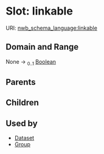 
# Slot: linkable




URI: [nwb_schema_language:linkable](https://w3id.org/p2p_ld/nwb-schema-language/linkable)


## Domain and Range

None &#8594;  <sub>0..1</sub> [Boolean](types/Boolean.md)

## Parents


## Children


## Used by

 * [Dataset](Dataset.md)
 * [Group](Group.md)
